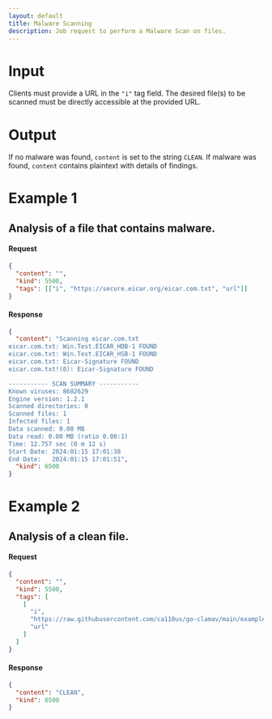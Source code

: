 ```yaml
---
layout: default
title: Malware Scanning
description: Job request to perform a Malware Scan on files.
---
```


# Input

Clients must provide a URL in the <code>"i"</code> tag field. The desired file(s) to be scanned must be directly accessible at the provided URL.

# Output

If no malware was found, `content` is set to the string `CLEAN`. If malware was found, `content` contains plaintext with details of findings.

# Example 1

## Analysis of a file that contains malware.

#### Request

```json
{
  "content": "",
  "kind": 5500,
  "tags": [["i", "https://secure.eicar.org/eicar.com.txt", "url"]]
}
```

#### Response

```json
{
  "content": "Scanning eicar.com.txt
eicar.com.txt: Win.Test.EICAR_HDB-1 FOUND
eicar.com.txt: Win.Test.EICAR_HSB-1 FOUND
eicar.com.txt: Eicar-Signature FOUND
eicar.com.txt!(0): Eicar-Signature FOUND

----------- SCAN SUMMARY -----------
Known viruses: 8682629
Engine version: 1.2.1
Scanned directories: 0
Scanned files: 1
Infected files: 1
Data scanned: 0.00 MB
Data read: 0.00 MB (ratio 0.00:1)
Time: 12.757 sec (0 m 12 s)
Start Date: 2024:01:15 17:01:38
End Date:   2024:01:15 17:01:51",
  "kind": 6500
}
```

# Example 2

## Analysis of a clean file.

#### Request

```json
{
  "content": "",
  "kind": 5500,
  "tags": [
    [
      "i",
      "https://raw.githubusercontent.com/ca110us/go-clamav/main/example/test_file/nmap",
      "url"
    ]
  ]
}
```

#### Response

```json
{
  "content": "CLEAN",
  "kind": 6500
}
```

